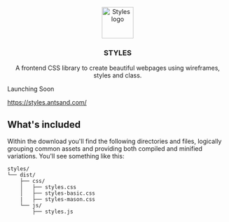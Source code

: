 <p align="center">
  <a href="https://styles.antsand.com/">
    <img src="https://styles.antsand.com/builds/production/images/logo.svg" alt="Styles logo" width="72" height="72">
  </a>
</p>

<h3 align="center">STYLES</h3>

<p align="center">
  A frontend CSS library to create beautiful webpages using wireframes, styles and class.
  <br>
</p>



Launching Soon

https://styles.antsand.com/


## What's included

Within the download you'll find the following directories and files, logically grouping common assets and providing both compiled and minified variations. You'll see something like this:

```text
styles/
└── dist/
    ├── css/
    │   ├── styles.css
    │   ├── styles-basic.css
    |   ├── styles-mason.css
    └── js/
        ├── styles.js
